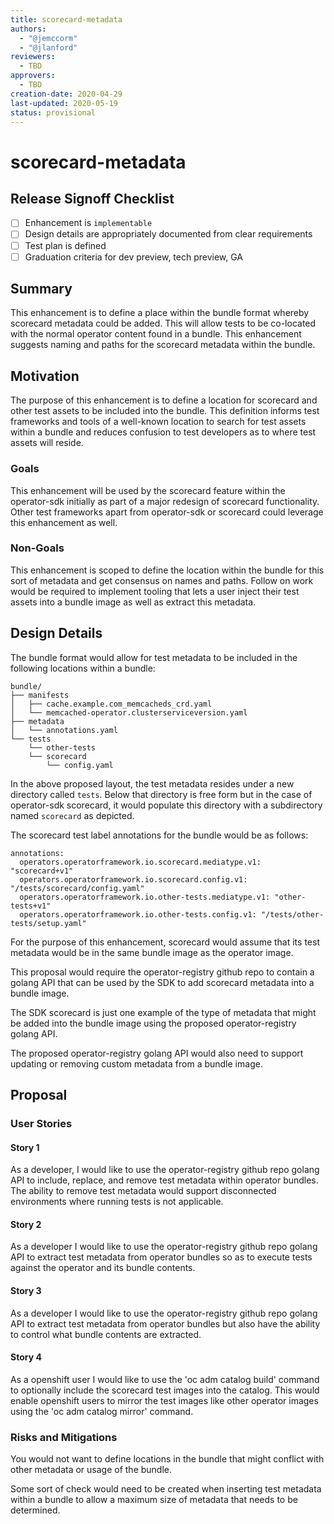 ```yaml
---
title: scorecard-metadata
authors:
  - "@jemccorm"
  - "@jlanford"
reviewers:
  - TBD
approvers:
  - TBD
creation-date: 2020-04-29
last-updated: 2020-05-19
status: provisional
---
```


# scorecard-metadata

## Release Signoff Checklist

- [ ] Enhancement is `implementable`
- [ ] Design details are appropriately documented from clear requirements
- [ ] Test plan is defined
- [ ] Graduation criteria for dev preview, tech preview, GA

## Summary

This enhancement is to define a place within the bundle format whereby
scorecard metadata could be added.  This will allow tests to be co-located
with the normal operator content found in a bundle.  This enhancement
suggests naming and paths for the scorecard metadata within the bundle.

## Motivation

The purpose of this enhancement is to define a location for scorecard
and other test assets to be included into the bundle.  This definition
informs test frameworks and tools of a well-known location to search for test assets
within a bundle and reduces confusion to test developers as to 
where test assets will reside.

### Goals

This enhancement will be used by the scorecard feature within the operator-sdk
initially as part of a major redesign of scorecard functionality.  Other
test frameworks apart from operator-sdk or scorecard could leverage this
enhancement as well.

### Non-Goals

This enhancement is scoped to define the location within the bundle for
this sort of metadata and get consensus on names and paths.  Follow on
work would be required to implement tooling that lets a user inject
their test assets into a bundle image as well as extract this metadata.

## Design Details

The bundle format would allow for test metadata to be
included in the following locations within a bundle:

```
bundle/
├── manifests
│   ├── cache.example.com_memcacheds_crd.yaml
│   └── memcached-operator.clusterserviceversion.yaml
├── metadata
│   └── annotations.yaml
└── tests
    └── other-tests
    └── scorecard
        └── config.yaml

```

In the above proposed layout, the test metadata resides under a new
directory called `tests`.  Below that directory is free form but
in the case of operator-sdk scorecard, it would populate this
directory with a subdirectory named `scorecard` as depicted.

The scorecard test label annotations for the bundle would be as follows:
```
annotations:
  operators.operatorframework.io.scorecard.mediatype.v1: "scorecard+v1"
  operators.operatorframework.io.scorecard.config.v1: "/tests/scorecard/config.yaml"
  operators.operatorframework.io.other-tests.mediatype.v1: "other-tests+v1"
  operators.operatorframework.io.other-tests.config.v1: "/tests/other-tests/setup.yaml"
```

For the purpose of this enhancement, scorecard would assume that its test
metadata would be in the same bundle image as the operator image.

This proposal would require the operator-registry github repo to 
contain a golang API that can be used by the SDK to add scorecard
metadata into a bundle image.

The SDK scorecard is just one example of the type of metadata
that might be added into the bundle image using the proposed 
operator-registry golang API.

The proposed operator-registry golang API would also need to 
support updating or removing custom metadata from a bundle image.

## Proposal

### User Stories 

#### Story 1

As a developer, I would like to use the operator-registry github repo
golang API to include, replace, and remove test metadata within operator 
bundles.  The ability to remove test metadata would support 
disconnected environments where running tests is not applicable.

#### Story 2

As a developer I would like to use the operator-registry github repo
golang API to extract test metadata from operator bundles so as to 
execute tests against the operator and its bundle contents.

#### Story 3

As a developer I would like to use the operator-registry github repo
golang API to extract test metadata from operator bundles but also
have the ability to control what bundle contents are extracted.

#### Story 4

As a openshift user I would like to use the 'oc adm catalog build' 
command to optionally include the scorecard test images into the catalog. 
This would enable openshift users to mirror the test images like other
operator images using the 'oc adm catalog mirror' command.

### Risks and Mitigations

You would not want to define locations in the bundle that might
conflict with other metadata or usage of the bundle.

Some sort of check would need to be created when inserting test
metadata within a bundle to allow a maximum size of metadata
that needs to be determined.
